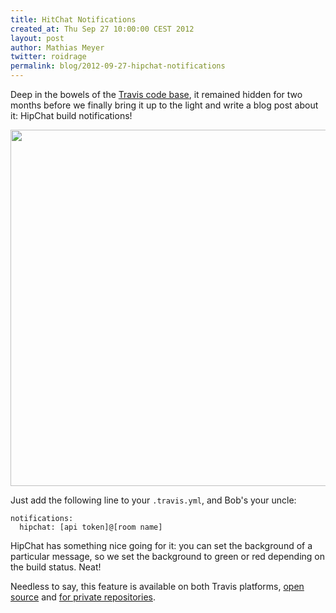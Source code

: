 ```yaml
---
title: HitChat Notifications
created_at: Thu Sep 27 10:00:00 CEST 2012 
layout: post
author: Mathias Meyer
twitter: roidrage
permalink: blog/2012-09-27-hipchat-notifications
---
```

Deep in the bowels of the [Travis code
base](https://github.com/travis-ci/travis-core/blob/master/lib/travis/task/hipchat.rb),
it remained hidden for two months before we finally bring it up to the light and
write a blog post about it: HipChat build notifications!

<img width="570" src="http://s3itch.paperplanes.de/skitched-20120927-102551.png"/>

Just add the following line to your `.travis.yml`, and Bob's your uncle:

    notifications:
      hipchat: [api token]@[room name]

HipChat has something nice going for it: you can set the background of a
particular message, so we set the background to green or red depending on
the build status. Neat!

Needless to say, this feature is available on both Travis platforms, [open
source](http://travis-ci.org) and [for private
repositories](http://travis-ci.com).
